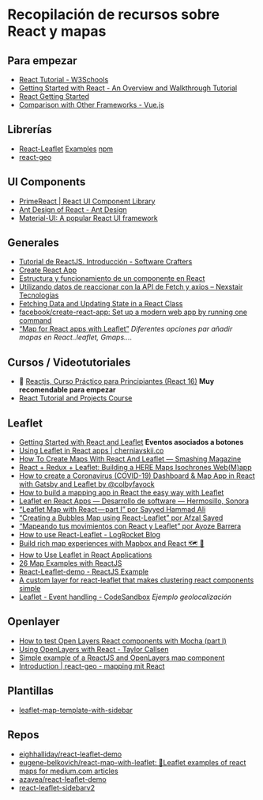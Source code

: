 # Recopilación de recursos sobre React y mapas

## Para empezar
- [React Tutorial - W3Schools](https://www.w3schools.com/REACT/default.asp)
- [Getting Started with React - An Overview and Walkthrough Tutorial](https://www.taniarascia.com/getting-started-with-react/)
- [React Getting Started](https://reactjs.org/docs/getting-started.html)
- [Comparison with Other Frameworks - Vue.js](https://es.vuejs.org/v2/guide/comparison.html)

## Librerías
- [React-Leaflet](https://react-leaflet.js.org/en/) [Examples](https://react-leaflet.js.org/docs/en/examples) [npm](https://www.npmjs.com/package/react-leaflet)
- [react-geo](https://www.npmjs.com/package/@terrestris/react-geo)

## UI Components
- [PrimeReact | React UI Component Library](https://www.primefaces.org/primereact/)
- [Ant Design of React - Ant Design](https://ant.design/docs/react/introduce)
- [Material-UI: A popular React UI framework](https://material-ui.com/es/)

## Generales
- [Tutorial de ReactJS. Introducción - Software Crafters](https://softwarecrafters.io/react/tutorial-react-js-introduccion/)
- [Create React App](https://create-react-app.dev/docs/getting-started/)
- [Estructura y funcionamiento de un componente en React](https://carlosazaustre.es/estructura-de-un-componente-en-react)
- [Utilizando datos de reaccionar con la API de Fetch y axios – Nexstair Tecnologías](https://nexstair.com/using-data-in-react-with-the-fetch-api-and-axios/?lang=es)
- [Fetching Data and Updating State in a React Class](https://www.pluralsight.com/guides/fetching-data-updating-state-react-class)
- [facebook/create-react-app: Set up a modern web app by running one command](https://github.com/facebook/create-react-app)
- [“Map for React apps with Leaflet”](https://link.medium.com/hnOVgqt8u5) *Diferentes opciones par añadir mapas en React..leaflet, Gmaps....*

## Cursos / Videotutoriales
- :star2: [Reactjs, Curso Práctico para Principiantes (React 16)](https://www.youtube.com/watch?v=zIY87vU33aA&t=9493s) **Muy recomendable para empezar**
- [React Tutorial and Projects Course](https://www.udemy.com/course/react-tutorial-and-projects-course/?ranMID=39197&ranEAID=OHRBJGveF2s&ranSiteID=OHRBJGveF2s-7J5siV9M9OhKT59d6p19nQ&LSNPUBID=OHRBJGveF2s)


## Leaflet
- [Getting Started with React and Leaflet](https://www.azavea.com/blog/2016/12/05/getting-started-with-react-and-leaflet/) **Eventos asociados a botones**
- [Using Leaflet in React apps | cherniavskii.co](https://cherniavskii.com/using-leaflet-in-react-apps/)
- [How To Create Maps With React And Leaflet — Smashing Magazine](https://www.smashingmagazine.com/2020/02/javascript-maps-react-leaflet/)
- [React + Redux + Leaflet: Building a HERE Maps Isochrones Web(M)app](https://gis-ops.com/react-redux-leaflet-building-a-here-maps-isochrones-webmapp/)
- [How to create a Coronavirus (COVID-19) Dashboard & Map App in React with Gatsby and Leaflet by 
@colbyfayock](https://www.freecodecamp.org/news/how-to-create-a-coronavirus-covid-19-dashboard-map-app-in-react-with-gatsby-and-leaflet/)
- [How to build a mapping app in React the easy way with Leaflet](https://www.freecodecamp.org/news/easily-spin-up-a-mapping-app-in-react-with-leaflet/)
- [Leaflet en React Apps — Desarrollo de software — Hermosillo, Sonora](https://rosolutions.com.mx/blog/index.php/2018/11/26/leaflet-en-react-apps/)
- [“Leaflet Map with React — part I” por Sayyed Hammad Ali](https://link.medium.com/tG1m1awLQ4)
- [“Creating a Bubbles Map using React-Leaflet” por Afzal Sayed](https://link.medium.com/LZe3qIhLQ4)
- [“Mapeando tus movimientos con React y Leaflet” por Ayoze Barrera](https://link.medium.com/xVBYYcnKQ4)
- [How to use React-Leaflet - LogRocket Blog](https://blog.logrocket.com/how-to-use-react-leaflet/)
- [Build rich map experiences with Mapbox and React 🗺 🚀](https://codeburst.io/build-rich-map-experiences-with-mapbox-and-react-fa13d2c814de)
- [How to Use Leaflet in React Applications](https://morioh.com/p/d339f90518c1)
- [26 Map Examples with ReactJS](https://react.rocks/tag/Map)
- [React-Leaflet-demo - ReactJS Example](https://react.rocks/example/React-Leaflet-demo)
- [A custom layer for react-leaflet that makes clustering react components simple](https://reactjsexample.com/a-custom-layer-for-react-leaflet-that-makes-plotting-and-clustering-react-components-simple/amp/)
- [Leaflet - Event handling - CodeSandbox](https://codesandbox.io/embed/n9lpjj7j9j?codemirror=1) *Ejemplo  geolocalización*


## Openlayer
- [How to test Open Layers React components with Mocha (part I)](https://link.medium.com/5hpnKlvwe5)
- [Using OpenLayers with React - Taylor Callsen](https://taylor.callsen.me/using-reactflux-with-openlayers-3-and-other-third-party-libraries/)
- [Simple example of a ReactJS and OpenLayers map component](https://dominoc925.blogspot.com/2019/10/simple-example-of-reactjs-and.html?m=1)
- [Introduction | react-geo - mapping mit React](https://terrestris.github.io/react-geo-ws/index.html)

## Plantillas

- [leaflet-map-template-with-sidebar](https://github.com/vannizhang/leaflet-map-template-with-sidebar/blob/master/README.md)

## Repos
- [eighhalliday/react-leaflet-demo](https://github.com/leighhalliday/react-leaflet-demo)
- [eugene-belkovich/react-map-with-leaflet: 🌱Leaflet examples of react maps for medium.com articles
](https://github.com/eugene-belkovich/react-map-with-leaflet)
- [azavea/react-leaflet-demo](https://github.com/azavea/react-leaflet-demo)
- [react-leaflet-sidebarv2](https://github.com/condense/react-leaflet-sidebarv2/blob/master/README.md)
